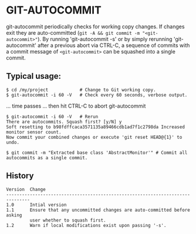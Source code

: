 # GIT-AUTOCOMMIT

git-autocommit periodically checks for working copy changes. If changes exit they are auto-committed (`git -A && git commit -m "<git-autocommit>"`).
By running 'git-autocommit -s' or by simply rerunning 'git-autocommit' after a previous abort via CTRL-C, a sequence of commits with a commit message of `<git-autocommit>` can be squashed into a single commit.

## Typical usage:

```
$ cd /my/project            # Change to Git working copy.
$ git-autocommit -i 60 -V   # Check every 60 seconds, verbose output.
```
... time passes ... then hit CTRL-C to abort git-autocommit
```
$ git-autocommit -i 60 -V   # Rerun
There are autocommits. Squash first? [y/N] y
Soft resetting to b98fdffcaca3571135a89466cdb1ad7f1c2798da Increased monitor sensor count.
Now commit your combined changes or execute 'git reset HEAD@{1}' to undo.

$ git commit -m "Extracted base class 'AbstractMonitor'" # Commit all autocommits as a single commit.
```

## History
```
Version  Change
-------------------------------------------------------------------------------
1.0      Intial version
1.1      Ensure that any uncommitted changes are auto-committed before asking
         user whether to squash first.
1.2      Warn if local modifications exist upon passing '-s'.
```


